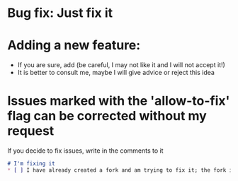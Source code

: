 # Bug fix: Just fix it
# Adding a new feature:
* If you are sure, add (be careful, I may not like it and I will not accept it!)
* It is better to consult me, maybe I will give advice or reject this idea

# Issues marked with the 'allow-to-fix' flag can be corrected without my request
If you decide to fix issues, write in the comments to it
```markdown
# I'm fixing it
* [ ] I have already created a fork and am trying to fix it; the fork is available at the link: <link here>
```
